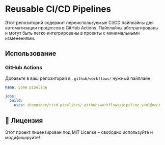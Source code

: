 # Reusable CI/CD Pipelines

Этот репозиторий содержит переиспользуемые CI/CD пайплайны для автоматизации процессов в GitHub Actions. Пайплайны абстрагированы и могут быть легко интегрированы в проекты с минимальными изменениями.


## Использование
### GitHub Actions
Добавьте в ваш репозиторий в `.github/workflows/` нужный пайплайн:
```yaml
name: Some pipeline

jobs:
  build:
    uses: shampsdev/cicd-pipelines/.github/workflows/pipeline.yaml@main
```

## 📄 Лицензия
Этот проект лицензирован под MIT License – свободно используйте и модифицируйте!
